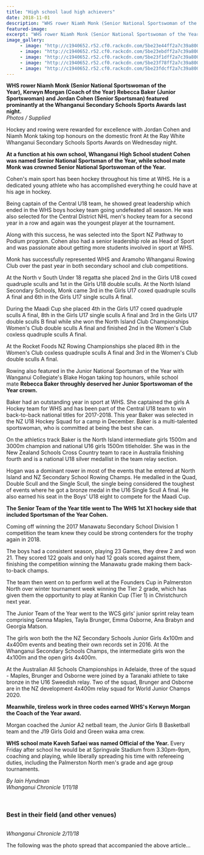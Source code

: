 ```yaml
---
title: "High school laud high achievers"
date: 2018-11-01
description: "WHS rower Niamh Monk (Senior National Sportswoman of the Year), Kerwyn Morgan (Coach of the Year) Rebecca Baker (Junior Sportswoman) & Jordan Cohen (Senior Sportsman)..."
featured-image: 
excerpt: "WHS rower Niamh Monk (Senior National Sportswoman of the Year), Kerwyn Morgan (Coach of the Year) Rebecca Baker (Junior Sportswoman) & Jordan Cohen (Senior Sportsman)."
image_gallery:
     - image: "http://c1940652.r52.cf0.rackcdn.com/5be23e44ff2a7c39a80003fb/011118WCSMawards11.jpg"
     - image: "http://c1940652.r52.cf0.rackcdn.com/5be23ebdff2a7c39a80003fd/011118WCSMawards6.jpg"
     - image: "http://c1940652.r52.cf0.rackcdn.com/5be23f1dff2a7c39a80003ff/011118WCSMawards7.jpg"
     - image: "http://c1940652.r52.cf0.rackcdn.com/5be23f78ff2a7c39a8000401/011118WCSMawards4.jpg"
     - image: "http://c1940652.r52.cf0.rackcdn.com/5be23fdcff2a7c39a8000403/011118WCSMawards2.jpg"
---
```


<p><strong>WHS rower Niamh Monk (Senior National Sportswoman of the Year),&nbsp;Kerwyn Morgan (Coach of the Year) Rebecca Baker (Junior Sportswoman) and Jordan Cohen (Senior Sportsman) featured prominantly at the Whanganui Secondary Schools Sports Awards last night.<br /></strong><em>Photos / Supplied</em></p>
<p class="element element-paragraph">Hockey and rowing were rewarded for excellence with Jordan Cohen and Niamh Monk taking top honours on the domestic front At the Ray White Whanganui Secondary Schools Sports Awards on Wednesday night.</p>
<p class="element element-paragraph"><strong>At a function at his own school, Whanganui High School student Cohen was named Senior National Sportsman of the Year, while school mate Monk was crowned Senior National Sportswoman of the Year.</strong></p>
<p class="element element-paragraph">Cohen's main sport has been hockey throughout his time at WHS. He is a dedicated young athlete who has accomplished everything he could have at his age in hockey.</p>
<p class="element element-paragraph">Being captain of the Central U18 team, he showed great leadership which ended in the WHS boys hockey team going undefeated all season. He was also selected for the Central District NHL men's hockey team for a second year in a row and again was the youngest player at the tournament.</p>
<p class="element element-paragraph">Along with this success, he was selected into the Sport NZ Pathway to Podium program. Cohen also had a senior leadership role as Head of Sport and was passionate about getting more students involved in sport at WHS.</p>
<p class="element element-paragraph">Monk has successfully represented WHS and Aramoho Whanganui Rowing Club over the past year in both secondary school and club competitions.</p>
<p class="element element-paragraph">At the North v South Under 18 regatta she placed 2nd in the Girls U18 coxed quadruple sculls and 1st in the Girls U18 double sculls. At the North Island Secondary Schools, Monk came 3rd in the Girls U17 coxed quadruple sculls A final and 6th in the Girls U17 single sculls A final.</p>
<p class="element element-paragraph">During the Maadi Cup she placed 4th in the Girls U17 coxed quadruple sculls A final, 8th in the Girls U17 single sculls A final and 3rd in the Girls U17 double sculls B final while she won the North Island Club Championships Women's Club double sculls A final and finished 2nd in the Women's Club coxless quadruple sculls A final.</p>
<p class="element element-paragraph">At the Rocket Foods NZ Rowing Championships she placed 8th in the Women's Club coxless quadruple sculls A final and 3rd in the Women's Club double sculls A final.</p>
<p class="element element-paragraph">Rowing also featured in the Junior National Sportsman of the Year with Wanganui Collegiate's Blake Hogan taking top hounors, while school mate&nbsp;<strong>Rebecca Baker throughly deserved her Junior Sportswoman of the Year crown.</strong></p>
<p class="element element-paragraph">Baker had an outstanding year in sport at WHS. She captained the girls A Hockey team for WHS and has been part of the Central U18 team to win back-to-back national titles for 2017-2018. This year Baker was selected in the NZ U18 Hockey Squad for a camp in December. Baker is a multi-talented sportswoman, who is committed at being the best she can.</p>
<p class="element element-paragraph">On the athletics track Baker is the North Island intermediate girls 1500m and 3000m champion and national U16 girls 1500m titleholder. She was in the New Zealand Schools Cross Country team to race in Australia finishing fourth and is a national U18 silver medallist in the team relay section.</p>
<p class="element element-paragraph">Hogan was a dominant rower in most of the events that he entered at North Island and NZ Secondary School Rowing Champs. He medalled in the Quad, Double Scull and the Single Scull, the single being considered the toughest of events where he got a bronze medal in the U16 Single Scull A final. He also earned his seat in the Boys' U18 eight to compete for the Maadi Cup.</p>
<p class="element element-paragraph"><strong>The Senior Team of the Year title went to The WHS 1st X1 hockey side that included Sportsman of the Year Cohen.</strong></p>
<p class="element element-paragraph">Coming off winning the 2017 Manawatu Secondary School Division 1 competition the team knew they could be strong contenders for the trophy again in 2018.</p>
<p class="element element-paragraph">The boys had a consistent season, playing 23 Games, they drew 2 and won 21. They scored 122 goals and only had 12 goals scored against them, finishing the competition winning the Manawatu grade making them back-to-back champs.</p>
<p class="element element-paragraph">The team then went on to perform well at the Founders Cup in Palmerston North over winter tournament week winning the Tier 2 grade, which has given them the opportunity to play at Rankin Cup (Tier 1) in Christchurch next year.</p>
<p class="element element-paragraph">The Junior Team of the Year went to the WCS girls' junior sprint relay team comprising Genna Maples, Tayla Brunger, Emma Osborne, Ana Brabyn and Georgia Matson.</p>
<p class="element element-paragraph">The girls won both the the NZ Secondary Schools Junior Girls 4x100m and 4x400m events and beating their own records set in 2016. At the Whanganui Secondary Schools Champs, the intermediate girls won the 4x100m and the open girls 4x400m.</p>
<p class="element element-paragraph">At the Australian All Schools Championships in Adelaide, three of the squad - Maples, Brunger and Osborne were joined by a Taranaki athlete to take bronze in the U16 Sweedish relay. Two of the squad, Brunger and Osborne are in the NZ development 4x400m relay squad for World Junior Champs 2020.</p>
<p class="element element-paragraph"><strong>Meanwhile, tireless work in three codes earned WHS's Kerwyn Morgan the Coach of the Year award.</strong></p>
<p class="element element-paragraph">Morgan coached the Junior A2 netball team, the Junior Girls B Basketball team and the J19 Girls Gold and Green waka ama crew.</p>
<p class="element element-paragraph"><strong>WHS school mate Kaveh Safaei was named Official of the Year.</strong>&nbsp;Every Friday after school he would be at Springvale Stadium from 3.30pm-9pm, coaching and playing, while liberally spreading his time with refereeing duties, including the Palmerston North men's grade and age group tournaments.</p>
<p class="element element-paragraph"><em>By Iain Hyndman<br />Whanganui Chronicle 1/11/18</em></p>
<p class="element element-paragraph"><em><br /></em></p>
<h3 class="element element-paragraph">Best in their field (and other venues)</h3>
<p><img src=http://c1940652.r52.cf0.rackcdn.com/5be208cdff2a7c39a80003cf/Chron-2-write-up.jpg alt="" /></p>
<p><em>Whanganui Chronicle 2/11/18</em></p>
<p>The following was the photo spread that accompanied the above article...</p>

